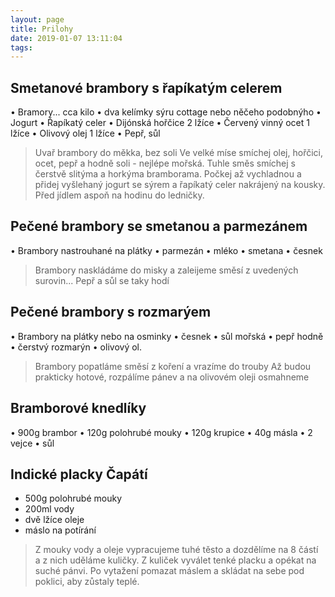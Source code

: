 ```yaml
---
layout: page
title: Prilohy
date: 2019-01-07 13:11:04
tags:
---
```

## Smetanové brambory s řapíkatým celerem
• Bramory... cca kilo
• dva kelímky sýru cottage nebo něčeho podobnýho
• Jogurt
• Řapíkatý celer
• Dijónská hořčice 2 lžíce
• Červený vinný ocet 1 lžíce
• Olivový olej 1 lžíce
• Pepř, sůl
>Uvař brambory do měkka, bez soli
Ve velké míse smíchej olej, hořčici, ocet, pepř a hodně soli -
nejlépe mořská. Tuhle směs smíchej s čerstvě slitýma a horkýma bramborama. Počkej až vychladnou a přidej vyšlehaný
jogurt se sýrem a řapíkatý celer nakrájený na kousky.
Před jídlem aspoň na hodinu do ledničky.

## Pečené brambory se smetanou a parmezánem
• Brambory nastrouhané na plátky
• parmezán
• mléko
• smetana
• česnek
>Brambory naskládáme do misky a zaleijeme směsí z uvedených surovin... Pepř a sůl se taky hodí

## Pečené brambory s rozmarýem
• Brambory na plátky nebo na osminky
• česnek
• sůl mořská
• pepř hodně
• čerstvý rozmarýn
• olivový ol.
>Brambory popatláme směsí z koření a vrazíme do trouby
Až budou prakticky hotové, rozpálíme pánev a na olivovém
oleji osmahneme

##  Bramborové knedlíky
• 900g brambor
• 120g polohrubé mouky
• 120g krupice
• 40g másla
• 2 vejce
• sůl

## Indické placky Čapátí

- 500g polohrubé mouky
- 200ml vody
- dvě lžíce oleje
- máslo na potírání

> Z mouky vody a oleje vypracujeme tuhé těsto a dozdělíme na 8 částí a z nich uděláme kuličky.
> Z kuliček vyválet tenké placku a opékat na suché pánvi. Po vytažení pomazat máslem a skládat na sebe pod poklici, aby zůstaly teplé. 